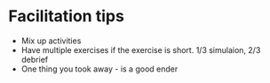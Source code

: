 # Facilitation tips

* Mix up activities
* Have multiple exercises if the exercise is short. 1/3 simulaion, 2/3 debrief
* One thing you took away - is a good ender